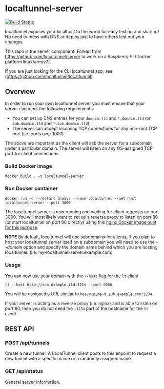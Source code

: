 # localtunnel-server

[![Build Status](https://travis-ci.org/localtunnel/server.svg?branch=master)](https://travis-ci.org/localtunnel/server)

localtunnel exposes your localhost to the world for easy testing and sharing! No need to mess with DNS or deploy just to have others test out your changes.

This repo is the server component. Forked from https://github.com/localtunnel/server to work on a Raspberry PI (Docker platform linux/arm/v7).

If you are just looking for the CLI localtunnel app, see (https://github.com/localtunnel/localtunnel).

## Overview

In order to run your own localtunnel server you must ensure that your server can meet the following requirements:

* You can set up DNS entries for your `domain.tld` and `*.domain.tld` (or `sub.domain.tld` and `*.sub.domain.tld`).
* The server can accept incoming TCP connections for any non-root TCP port (i.e. ports over 1000).

The above are important as the client will ask the server for a subdomain under a particular domain. The server will listen on any OS-assigned TCP port for client connections.

### Build Docker image

```
docker build . -t localtunnel-server
```

### Run Docker container

```
docker run -d --restart always --name localtunnel --net host localtunnel-server --port 3000
```

The localtunnel server is now running and waiting for client requests on port 3000. You will most likely want to set up a reverse proxy to listen on port 80 (or start localtunnel on port 80 directly) using this [nginx Docker image built for this purpose](https://github.com/gilhardl/localtunnel-nginx-pi).

**NOTE** By default, localtunnel will use subdomains for clients, if you plan to host your localtunnel server itself on a subdomain you will need to use the _--domain_ option and specify the domain name behind which you are hosting localtunnel. (i.e. my-localtunnel-server.example.com)

### Usage

You can now use your domain with the `--host` flag for the `lt` client.

```shell
lt --host http://sub.example.tld:1234 --port 9000
```

You will be assigned a URL similar to `heavy-puma-9.sub.example.com:1234`.

If your server is acting as a reverse proxy (i.e. nginx) and is able to listen on port 80, then you do not need the `:1234` part of the hostname for the `lt` client.

## REST API

### POST /api/tunnels

Create a new tunnel. A LocalTunnel client posts to this enpoint to request a new tunnel with a specific name or a randomly assigned name.

### GET /api/status

General server information.
